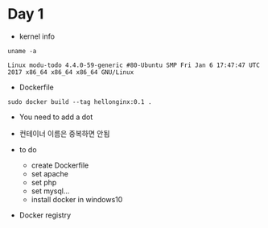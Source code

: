 # Day 1

* kernel info
~~~
uname -a
~~~

~~~
Linux modu-todo 4.4.0-59-generic #80-Ubuntu SMP Fri Jan 6 17:47:47 UTC 2017 x86_64 x86_64 x86_64 GNU/Linux
~~~

* Dockerfile
~~~
sudo docker build --tag hellonginx:0.1 .
~~~
- You need to add a dot

- 컨테이너 이름은 중복하면 안됨

* to do
  - create Dockerfile
  - set apache
  - set php
  - set mysql...
  - install docker in windows10
  
* Docker registry
